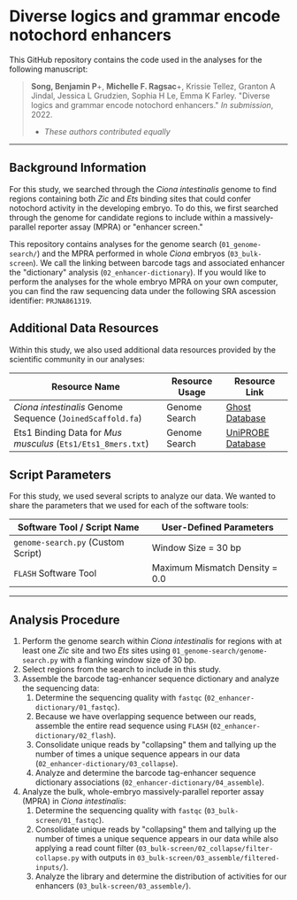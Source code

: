 # Diverse logics and grammar encode notochord enhancers

This GitHub repository contains the code used in the analyses for the following manuscript: 

> **Song, Benjamin P**+, **Michelle F. Ragsac**+, Krissie Tellez, Granton A Jindal, Jessica L Grudzien, Sophia H Le, Emma K Farley. "Diverse logics and grammar encode notochord enhancers." *In submission*, 2022. 
> + *These authors contributed equally*

---

## Background Information

For this study, we searched through the *Ciona intestinalis* genome to find regions containing both *Zic* and *Ets* binding sites that could confer notochord activity in the developing embryo. To do this, we first searched through the genome for candidate regions to include within a massively-parallel reporter assay (MPRA) or "enhancer screen." 

This repository contains analyses for the genome search (`01_genome-search/`) and the MPRA performed in whole *Ciona* embryos (`03_bulk-screen`). We call the linking between barcode tags and associated enhancer the "dictionary" analysis (`02_enhancer-dictionary`). If you would like to perform the analyses for the whole embryo MPRA on your own computer, you can find the raw sequencing data under the following SRA ascession identifier: `PRJNA861319`. 

## Additional Data Resources

Within this study, we also used additional data resources provided by the scientific community in our analyses: 

| Resource Name                                                | Resource Usage | Resource Link | 
| ------------------------------------------------------------ | -------------- | ------------- | 
| *Ciona intestinalis* Genome Sequence (`JoinedScaffold.fa`)   | Genome Search  | [Ghost Database](http://ghost.zool.kyoto-u.ac.jp/datas/) | 
| Ets1 Binding Data for *Mus musculus* (`Ets1/Ets1_8mers.txt`) | Genome Search  | [UniPROBE Database](http://thebrain.bwh.harvard.edu/uniprobe/detailsDef.php?id=414) | 

## Script Parameters

For this study, we used several scripts to analyze our data. We wanted to share the parameters that we used for each of the software tools: 

| Software Tool / Script Name        | User-Defined Parameters        |
| ---------------------------------- | ------------------------------ | 
| `genome-search.py` (Custom Script) | Window Size = 30 bp            | 
| `FLASH` Software Tool              | Maximum Mismatch Density = 0.0 | 

---

## Analysis Procedure

1. Perform the genome search within *Ciona intestinalis* for regions with at least one *Zic* site and two *Ets* sites using `01_genome-search/genome-search.py` with a flanking window size of 30 bp. 
2. Select regions from the search to include in this study.
3. Assemble the barcode tag-enhancer sequence dictionary and analyze the sequencing data: 
	1. Determine the sequencing quality with `fastqc` (`02_enhancer-dictionary/01_fastqc`).
	2. Because we have overlapping sequence between our reads, assemble the entire read sequence using `FLASH` (`02_enhancer-dictionary/02_flash`).
	3. Consolidate unique reads by "collapsing" them and tallying up the number of times a unique sequence appears in our data (`02_enhancer-dictionary/03_collapse`).
	4. Analyze and determine the barcode tag-enhancer sequence dictionary associations (`02_enhancer-dictionary/04_assemble`).
4. Analyze the bulk, whole-embryo massively-parallel reporter assay (MPRA) in *Ciona intestinalis*: 
	1. Determine the sequencing quality with `fastqc` (`03_bulk-screen/01_fastqc`).
	2. Consolidate unique reads by "collapsing" them and tallying up the number of times a unique sequence appears in our data while also applying a read count filter (`03_bulk-screen/02_collapse/filter-collapse.py` with outputs in `03_bulk-screen/03_assemble/filtered-inputs/`).
	3. Analyze the library and determine the distribution of activities for our enhancers (`03_bulk-screen/03_assemble/`).
